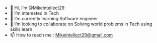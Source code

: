 - 👋 Hi, I’m @Mikeintellect29
- 👀 I’m interested in Tech
- 🌱 I’m currently learning Software engineer 
- 💞️ I’m looking to collaborate on Solving world problems in Tech using skills learn
- 📫 How to reach me : Mikeintellect29@gmail.com

<!---
Mikeintellect29/Mikeintellect29 is a ✨ special ✨ repository because its `README.md` (this file) appears on your GitHub profile.
You can click the Preview link to take a look at your changes.
--->
